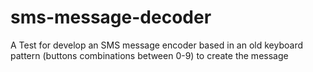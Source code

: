 # sms-message-decoder
A Test for develop an SMS message encoder based in an old keyboard pattern (buttons combinations between 0-9) to create the message
